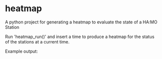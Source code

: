 # heatmap
A python project for generating a heatmap to evaluate the state of a HA:MO Station

Run 'heatmap_run()' and insert a time to produce a heatmap for the status of the stations at a current time.

Example output:


<blockquote class="imgur-embed-pub" lang="en" data-id="a/Khg69xY" data-context="false" ><a href="//imgur.com/a/Khg69xY"></a></blockquote><script async src="//s.imgur.com/min/embed.js" charset="utf-8"></script>
